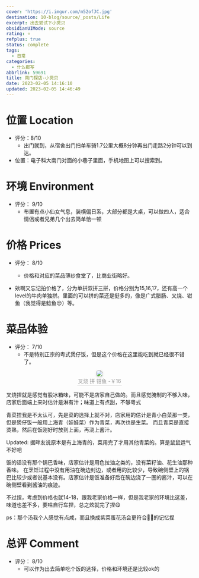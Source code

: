 ```yaml
---
cover: 'https://i.imgur.com/m52ofJC.jpg'
destination: 10-blog/source/_posts/Life
excerpt: 出去尝试下小煲贝
obsidianUIMode: source
rating: ⭐
refplus: true
status: complete
tags:
  - 日常
categories:
  - 什么都写
abbrlink: 59691
title: 南门探店-小煲贝
date: 2023-02-05 14:16:10
updated: 2023-02-05 14:46:49
---
```


# 位置 Location
- 评分：8/10
    - 出门就到，从宿舍出门扫单车骑1.7公里大概8分钟再出门走路2分钟可以到达。
- 位置：电子科大南门对面的小巷子里面，手机地图上可以搜索到。

# 环境 Environment
- 评分： 9/10
    - 布置有点小仙女气息，装横偏日系，大部分都是大桌，可以做四人，适合情侣或者兄弟几个出去简单恰一顿


# 价格 Prices
- 评分： 8/10
    - 价格和对应的菜品薄纱食堂了，比商业街略好。

- 欸啊又忘记拍价格了，分为单拼双拼三拼，价格分别为15,16,17，还有高一个level的牛肉单独拼。里面的可以拼的菜还是挺多的，像是广式腊肠、叉烧、钳鱼（我觉得是鲶鱼😒）等。

# 菜品体验
- 评分： 7/10
    - 不是特别正宗的粤式煲仔饭，但是这个价格在这里能吃到就已经很不错了。

<center>
    <img style="border-radius: 0.3125em;
    box-shadow: 0 2px 4px 0 rgba(34,36,38,.12),0 2px 10px 0 rgba(34,36,38,.08);"
    src="https://i.imgur.com/m52ofJC.jpg">
    <br>
    <div style="color:orange; border-bottom: 1px solid #d9d9d9;
    display: inline-block;
    color: #999;
    padding: 2px;">叉烧 拼 钳鱼 -￥16
    </div>
</center>

叉烧捏就是感觉有股冰箱味，可能不是店家自己做的。而且感觉腌制的不够入味，店家后面端上来时估计是淋有汁；味道上有点甜，不够粤式

青菜捏我是不太认可，先是菜的选择上就不对，店家用的估计是青小白菜那一类，但是煲仔饭一般用上海青（娃娃菜）作为青菜，再次也是生菜。
而且青菜是直接烫熟，然后在饭刚好时放到上面，再浇上酱汁。

Updated: 据畔友说原本是有上海青的，菜用完了才用其他青菜的。算是鼠鼠运气不好吧

饭的话没有那个锅巴香味，店家估计是用色拉油之类的，没有菜籽油、花生油那种香味。
在烹饪过程中没有用油在碗边封边，或者用的比较少，导致碗侧壁上的锅巴比较少或者说基本没有。店家估计是饭准备好后在碗边浇了一圈的酱汁，可以在碗侧壁看到酱油的痕迹。

不过捏，考虑到价格也就14-18，跟我老家价格一样，但是我老家的环境比这差，味道也差不多，要啥自行车捏，总之炫就完了捏😋

ps：那个汤我个人感觉有点咸，而且换成紫菜蛋花汤会更符合🐀🐀的记忆捏

# 总评 Comment
- 评分： 8/10
    - 可以作为出去简单吃个饭的选择，价格和环境还是比较ok的

